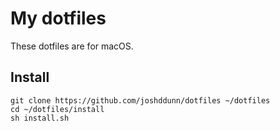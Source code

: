 # My dotfiles

These dotfiles are for macOS.

## Install

    git clone https://github.com/joshddunn/dotfiles ~/dotfiles
    cd ~/dotfiles/install
    sh install.sh
